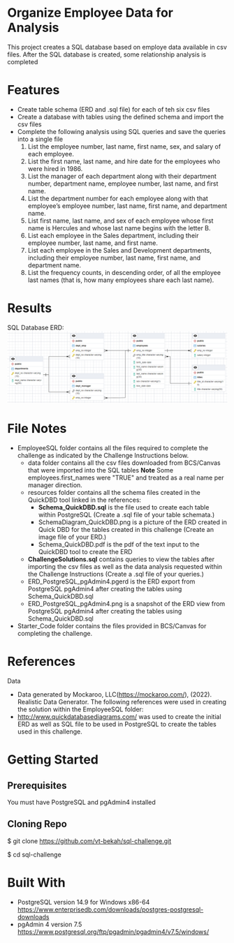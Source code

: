 # Organize Employee Data for Analysis
This project creates a SQL database based on employe data available in csv files. After the SQL database is created, some relationship analysis is completed

# Features
* Create table schema (ERD and .sql file) for each of teh six csv files
* Create a database with tables using the defined schema and import the csv files
* Complete the following analysis using SQL queries and save the queries into a single file
   1. List the employee number, last name, first name, sex, and salary of each employee.
   2. List the first name, last name, and hire date for the employees who were hired in 1986.
   3. List the manager of each department along with their department number, department name, employee number, last name, and first name.
   4. List the department number for each employee along with that employee’s employee number, last name, first name, and department name.
   5. List first name, last name, and sex of each employee whose first name is Hercules and whose last name begins with the letter B.
   6. List each employee in the Sales department, including their employee number, last name, and first name.
   7. List each employee in the Sales and Development departments, including their employee number, last name, first name, and department name.
   8. List the frequency counts, in descending order, of all the employee last names (that is, how many employees share each last name).

# Results

SQL Database ERD: <br>
![SQL Database ERD](EmployeeSQL/ERD_PostgreSQL_pgAdmin4.png)

# File Notes
* EmployeeSQL folder contains all the files required to complete the challenge as indicated by the Challenge Instructions below.
   * data folder contains all the csv files downloaded from BCS/Canvas that were imported into the SQL tables
      **Note** Some employees.first_names were "TRUE" and treated as a real name per manager direction.
   * resources folder contains all the schema files created in the QuickDBD tool linked in the references:
      * **Schema_QuickDBD.sql** is the file used to create each table within PostgreSQL (Create a .sql file of your table schemata.)
      * SchemaDiagram_QuickDBD.png is a picture of the ERD created in Quick DBD for the tables created in this challenge (Create an image file of your ERD.)
      * Schema_QuickDBD.pdf is the pdf of the text input to the QuickDBD tool to create the ERD
   * **ChallengeSolutions.sql** contains queries to view the tables after importing the csv files as well as the data analysis requested within the Challenge Instructions (Create a .sql file of your queries.)
   * ERD_PostgreSQL_pgAdmin4.pgerd is the ERD export from PostgreSQL pgAdmin4 after creating the tables using Schema_QuickDBD.sql
   * ERD_PostgreSQL_pgAdmin4.png is a snapshot of the ERD view from PostgreSQL pgAdmin4 after creating the tables using Schema_QuickDBD.sql
* Starter_Code folder contains the files provided in BCS/Canvas for completing the challenge.
   

# References
Data
   * Data generated by Mockaroo, LLC(https://mockaroo.com/), (2022). Realistic Data Generator.
The following references were used in creating the solution within the EmployeeSQL folder:
 * http://www.quickdatabasediagrams.com/ was used to create the initial ERD as well as SQL file to be used in PostgreSQL to create the tables used in this challenge.

# Getting Started

## Prerequisites
You must have PostgreSQL and pgAdmin4 installed 

## Cloning Repo
$ git clone https://github.com/vt-bekah/sql-challenge.git

$ cd sql-challenge

# Built With
* PostgreSQL version 14.9 for Windows x86-64 https://www.enterprisedb.com/downloads/postgres-postgresql-downloads 
* pgAdmin 4 version 7.5  https://www.postgresql.org/ftp/pgadmin/pgadmin4/v7.5/windows/ 